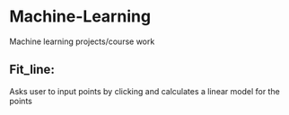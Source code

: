 # Machine-Learning
Machine learning projects/course work


## Fit_line:
Asks user to input points by clicking and calculates a linear model for the points
